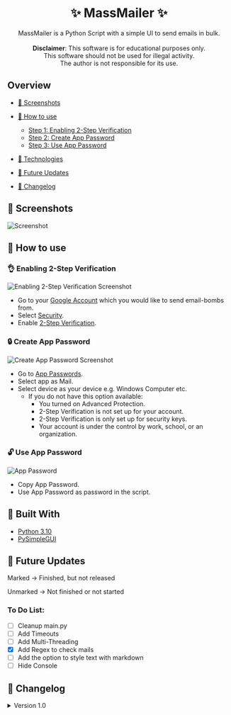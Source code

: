 <h1 align="center"><project-name> ✨ MassMailer ✨ </h1>

<p align="center"><project-description>
MassMailer is a Python Script with a simple UI to send emails in bulk. <br/><br/>
<b>Disclaimer</b>: This software is for educational purposes only. <br/> 
This software should not be used for illegal activity. <br/>
The author is not responsible for its use.
</p>

## Overview

- [📸 Screenshots](#-screenshots)
  
- [🧠 How to use](#-how-to-use)
  - [Step 1: Enabling 2-Step Verification](#-enabling-2-step-verification)
  - [Step 2: Create App Password](#-create-app-password)
  - [Step 3: Use App Password](#-use-app-password)
  
- [🤖 Technologies](#-built-with)
  
- [🔮 Future Updates](#-future-updates)
  
- [📝 Changelog](#-changelog)
  
## 📸 Screenshots

![Screenshot](https://raw.githubusercontent.com/GarvinSchaub/MassMailer/master/assets/text.PNG)

## 🧠 How to use

### 👌 Enabling 2-Step Verification
![Enabling 2-Step Verification Screenshot](https://raw.githubusercontent.com/GarvinSchaub/MassMailer/master/assets/68747470733a2f2f692e696d6775722e636f6d2f3174554e7273752e706e67.png)
- Go to your [Google Account](https://myaccount.google.com/) which you would like to send email-bombs from.
- Select [Security](https://myaccount.google.com/security).
- Enable [2-Step Verification](https://myaccount.google.com/signinoptions/two-step-verification).

### 🔒 Create App Password
![Create App Password Screenshot](https://raw.githubusercontent.com/GarvinSchaub/MassMailer/master/assets/68747470733a2f2f692e696d6775722e636f6d2f4b6455354572702e706e67.png)
- Go to [App Passwords](https://myaccount.google.com/apppasswords).
- Select app as Mail.
- Select device as your device e.g. Windows Computer etc.
  - If you do not have this option available:
    - You turned on Advanced Protection.
    - 2-Step Verification is not set up for your account.
    - 2-Step Verification is only set up for security keys.
    - Your account is under the control by work, school, or an organization.

### 🔓 Use App Password
![App Password](https://raw.githubusercontent.com/GarvinSchaub/MassMailer/master/assets/68747470733a2f2f692e696d6775722e636f6d2f6b726b6e3545582e706e67.png)
- Copy App Password.
- Use App Password as password in the script.

## 🤖 Built With

- [Python 3.10](https://www.python.org/)
- [PySimpleGUI](https://github.com/PySimpleGUI/PySimpleGUI)

## 🔮 Future Updates

Marked -> Finished, but not released

Unmarked -> Not finished or not started

### To Do List:
  
- [ ] Cleanup main.py
- [ ] Add Timeouts
- [ ] Add Multi-Threading
- [X] Add Regex to check mails
- [ ] Add the option to style text with markdown
- [ ] Hide Console

## 📝 Changelog
  
  <details>
    <summary>Version 1.0</summary>
    
    Initial Release!

  </details>
